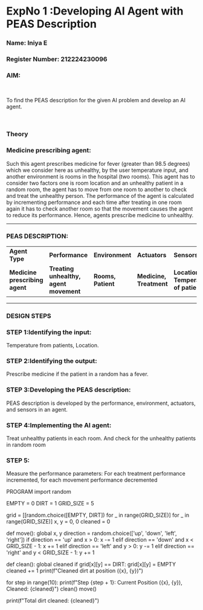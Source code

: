 <h1>ExpNo 1 :Developing AI Agent with PEAS Description</h1>
<h3>Name: Iniya E</h3>
<h3>Register Number: 212224230096</h3>


<h3>AIM:</h3>
<br>
<p>To find the PEAS description for the given AI problem and develop an AI agent.</p>
<br>
<h3>Theory</h3>
<h3>Medicine prescribing agent:</h3>
<p>Such this agent prescribes medicine for fever (greater than 98.5 degrees) which we consider here as unhealthy, by the user temperature input, and another environment is rooms in the hospital (two rooms). This agent has to consider two factors one is room location and an unhealthy patient in a random room, the agent has to move from one room to another to check and treat the unhealthy person. The performance of the agent is calculated by incrementing performance and each time after treating in one room again it has to check another room so that the movement causes the agent to reduce its performance. Hence, agents prescribe medicine to unhealthy.</p>
<hr>
<h3>PEAS DESCRIPTION:</h3>
<table>
  <tr>
    <td><strong>Agent Type</strong></td>
    <td><strong>Performance</strong></td>
     <td><strong>Environment</strong></td>
    <td><strong>Actuators</strong></td>
    <td><strong>Sensors</strong></td>
  </tr>
    <tr>
    <td><strong>Medicine prescribing agent</strong></td>
    <td><strong>Treating unhealthy, agent movement</strong></td>
     <td><strong>Rooms, Patient</strong></td>
    <td><strong>Medicine, Treatment</strong></td>
    <td><strong>Location, Temperature of patient</strong></td>
  </tr>
</table>
<hr>
<H3>DESIGN STEPS</H3>
<h3>STEP 1:Identifying the input:</h3>
<p>Temperature from patients, Location.</p>
<h3>STEP 2:Identifying the output:</h3>
<p>Prescribe medicine if the patient in a random has a fever.</p>
<h3>STEP 3:Developing the PEAS description:</h3>
<p>PEAS description is developed by the performance, environment, actuators, and sensors in an agent.</p>
<h3>STEP 4:Implementing the AI agent:</h3>
<p>Treat unhealthy patients in each room. And check for the unhealthy patients in random room</p>
<h3>STEP 5:</h3>
<p>Measure the performance parameters: For each treatment performance incremented, for each movement performance decremented</p>
<hp3>PROGRAM</hp3>
import random


EMPTY = 0
DIRT = 1
GRID_SIZE = 5


grid = [[random.choice([EMPTY, DIRT]) for _ in range(GRID_SIZE)] for _ in range(GRID_SIZE)]
x, y = 0, 0 
cleaned = 0  


def move():
    global x, y
    direction = random.choice(['up', 'down', 'left', 'right'])
    if direction == 'up' and x > 0:
        x -= 1
    elif direction == 'down' and x < GRID_SIZE - 1:
        x += 1
    elif direction == 'left' and y > 0:
        y -= 1
    elif direction == 'right' and y < GRID_SIZE - 1:
        y += 1

def clean():
    global cleaned
    if grid[x][y] == DIRT:
        grid[x][y] = EMPTY
        cleaned += 1
        print(f"Cleaned dirt at position ({x}, {y})")


for step in range(10):
    print(f"Step {step + 1}: Current Position ({x}, {y}), Cleaned: {cleaned}")
    clean()
    move()

print(f"Total dirt cleaned: {cleaned}")


